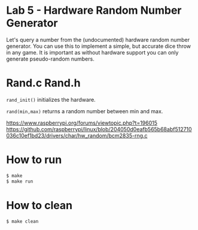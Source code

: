 Lab 5 - Hardware Random Number Generator
==========================
Let's query a number from the (undocumented) hardware random number generator. You can use this to implement a simple, but accurate dice throw in any game. It is important as without hardware support you can only generate pseudo-random numbers.

Rand.c Rand.h
==========================
```rand_init()``` initializes the hardware.

```rand(min,max)``` returns a random number between min and max.

https://www.raspberrypi.org/forums/viewtopic.php?t=196015
https://github.com/raspberrypi/linux/blob/204050d0eafb565b68abf512710036c10ef1bd23/drivers/char/hw_random/bcm2835-rng.c



How to run
==========================
```sh
$ make
$ make run
```

How to clean
==========================
```sh
$ make clean
```
